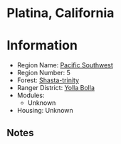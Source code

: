 
Platina, California
===================
  
# Information  
* Region Name: [Pacific Southwest]()  
* Region Number: 5  
* Forest: [Shasta-trinity](http://www.fs.usda.gov/stnf/)  
* Ranger District: [Yolla Bolla]()  
* Modules:  
  - Unknown  
* Housing: Unknown  
  
## Notes

